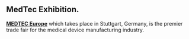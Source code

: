 ## MedTec Exhibition.

<a href="http://www.devicelink.com/expo/medtec09/index_en.html">**MEDTEC Europe**</a> which takes place in Stuttgart, Germany, is the premier trade fair for the medical device manufacturing industry. 